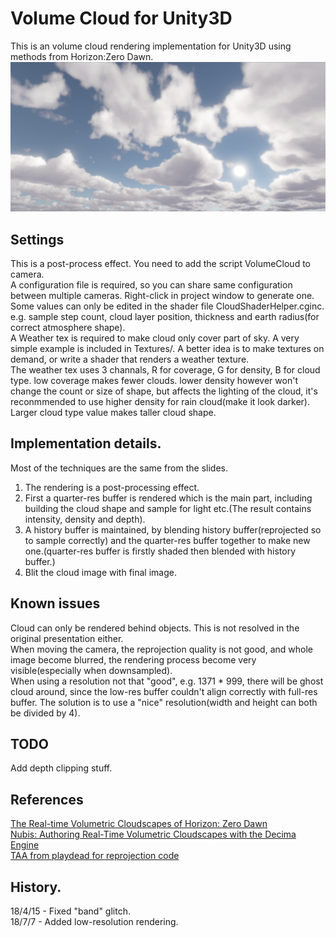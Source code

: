 # Volume Cloud for Unity3D
This is an volume cloud rendering implementation for Unity3D using methods from Horizon:Zero Dawn.
![](./Screenshots/1.png)

## Settings
This is a post-process effect. You need to add the script VolumeCloud to camera.  
A configuration file is required, so you can share same configuration between multiple cameras. Right-click in project window to generate one.  
Some values can only be edited in the shader file CloudShaderHelper.cginc. e.g. sample step count, cloud layer position, thickness and earth radius(for correct atmosphere shape).  
A Weather tex is required to make cloud only cover part of sky. A very simple example is included in Textures/. A better idea is to make textures on demand, or write a shader that renders a weather texture.    
The weather tex uses 3 channals, R for coverage, G for density, B for cloud type. low coverage makes fewer clouds. lower density however won't change the count or size of shape, but affects the lighting of the cloud, it's reconmmended to use higher density for rain cloud(make it look darker). Larger cloud type value makes taller cloud shape.  

## Implementation details.
Most of the techniques are the same from the slides.  
1. The rendering is a post-processing effect.  
2. First a quarter-res buffer is rendered which is the main part, including building the cloud shape and sample for light etc.(The result contains intensity, density and depth).  
3. A history buffer is maintained, by blending history buffer(reprojected so to sample correctly) and the quarter-res buffer together to make new one.(quarter-res buffer is firstly shaded then blended with history buffer.)  
4. Blit the cloud image with final image.  

## Known issues 
Cloud can only be rendered behind objects. This is not resolved in the original presentation either.  
When moving the camera, the reprojection quality is not good, and whole image become blurred, the rendering process become very visible(especially when downsampled).  
When using a resolution not that "good", e.g. 1371 * 999, there will be ghost cloud around, since the low-res buffer couldn't align correctly with full-res buffer. The solution is to use a "nice" resolution(width and height can both be divided by 4). 

## TODO
Add depth clipping stuff.

## References
[The Real-time Volumetric Cloudscapes of Horizon: Zero Dawn](http://www.advances.realtimerendering.com/s2015/index.html)  
[Nubis: Authoring Real-Time Volumetric Cloudscapes with the Decima Engine](http://www.advances.realtimerendering.com/s2017/index.html)  
[TAA from playdead for reprojection code](https://github.com/playdeadgames/temporal)  

## History.
18/4/15 - Fixed "band" glitch.  
18/7/7 - Added low-resolution rendering.